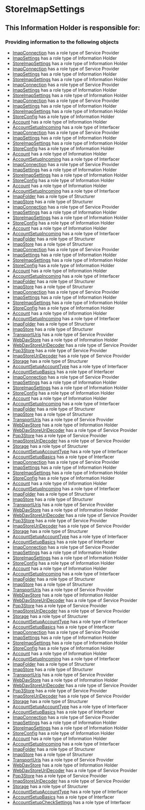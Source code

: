 # StoreImapSettings
## This Information Holder is responsible for:
### Providing information to the following objects 
* [ImapConnection](../ServiceProviders/ImapConnection.md) has a role type of Service Provider
* [ImapSettings](../InformationHolders/ImapSettings.md) has a role type of Information Holder
* [StoreImapSettings](../InformationHolders/StoreImapSettings.md) has a role type of Information Holder
* [ImapConnection](../ServiceProviders/ImapConnection.md) has a role type of Service Provider
* [ImapSettings](../InformationHolders/ImapSettings.md) has a role type of Information Holder
* [StoreImapSettings](../InformationHolders/StoreImapSettings.md) has a role type of Information Holder
* [ImapConnection](../ServiceProviders/ImapConnection.md) has a role type of Service Provider
* [ImapSettings](../InformationHolders/ImapSettings.md) has a role type of Information Holder
* [StoreImapSettings](../InformationHolders/StoreImapSettings.md) has a role type of Information Holder
* [ImapConnection](../ServiceProviders/ImapConnection.md) has a role type of Service Provider
* [ImapSettings](../InformationHolders/ImapSettings.md) has a role type of Information Holder
* [StoreImapSettings](../InformationHolders/StoreImapSettings.md) has a role type of Information Holder
* [StoreConfig](../InformationHolders/StoreConfig.md) has a role type of Information Holder
* [Account](../InformationHolders/Account.md) has a role type of Information Holder
* [AccountSetupIncoming](../Interfacers/AccountSetupIncoming.md) has a role type of Interfacer
* [ImapConnection](../ServiceProviders/ImapConnection.md) has a role type of Service Provider
* [ImapSettings](../InformationHolders/ImapSettings.md) has a role type of Information Holder
* [StoreImapSettings](../InformationHolders/StoreImapSettings.md) has a role type of Information Holder
* [StoreConfig](../InformationHolders/StoreConfig.md) has a role type of Information Holder
* [Account](../InformationHolders/Account.md) has a role type of Information Holder
* [AccountSetupIncoming](../Interfacers/AccountSetupIncoming.md) has a role type of Interfacer
* [ImapConnection](../ServiceProviders/ImapConnection.md) has a role type of Service Provider
* [ImapSettings](../InformationHolders/ImapSettings.md) has a role type of Information Holder
* [StoreImapSettings](../InformationHolders/StoreImapSettings.md) has a role type of Information Holder
* [StoreConfig](../InformationHolders/StoreConfig.md) has a role type of Information Holder
* [Account](../InformationHolders/Account.md) has a role type of Information Holder
* [AccountSetupIncoming](../Interfacers/AccountSetupIncoming.md) has a role type of Interfacer
* [ImapFolder](../Structurers/ImapFolder.md) has a role type of Structurer
* [ImapStore](../Structurers/ImapStore.md) has a role type of Structurer
* [ImapConnection](../ServiceProviders/ImapConnection.md) has a role type of Service Provider
* [ImapSettings](../InformationHolders/ImapSettings.md) has a role type of Information Holder
* [StoreImapSettings](../InformationHolders/StoreImapSettings.md) has a role type of Information Holder
* [StoreConfig](../InformationHolders/StoreConfig.md) has a role type of Information Holder
* [Account](../InformationHolders/Account.md) has a role type of Information Holder
* [AccountSetupIncoming](../Interfacers/AccountSetupIncoming.md) has a role type of Interfacer
* [ImapFolder](../Structurers/ImapFolder.md) has a role type of Structurer
* [ImapStore](../Structurers/ImapStore.md) has a role type of Structurer
* [ImapConnection](../ServiceProviders/ImapConnection.md) has a role type of Service Provider
* [ImapSettings](../InformationHolders/ImapSettings.md) has a role type of Information Holder
* [StoreImapSettings](../InformationHolders/StoreImapSettings.md) has a role type of Information Holder
* [StoreConfig](../InformationHolders/StoreConfig.md) has a role type of Information Holder
* [Account](../InformationHolders/Account.md) has a role type of Information Holder
* [AccountSetupIncoming](../Interfacers/AccountSetupIncoming.md) has a role type of Interfacer
* [ImapFolder](../Structurers/ImapFolder.md) has a role type of Structurer
* [ImapStore](../Structurers/ImapStore.md) has a role type of Structurer
* [ImapConnection](../ServiceProviders/ImapConnection.md) has a role type of Service Provider
* [ImapSettings](../InformationHolders/ImapSettings.md) has a role type of Information Holder
* [StoreImapSettings](../InformationHolders/StoreImapSettings.md) has a role type of Information Holder
* [StoreConfig](../InformationHolders/StoreConfig.md) has a role type of Information Holder
* [Account](../InformationHolders/Account.md) has a role type of Information Holder
* [AccountSetupIncoming](../Interfacers/AccountSetupIncoming.md) has a role type of Interfacer
* [ImapFolder](../Structurers/ImapFolder.md) has a role type of Structurer
* [ImapStore](../Structurers/ImapStore.md) has a role type of Structurer
* [TransportUris](../ServiceProviders/TransportUris.md) has a role type of Service Provider
* [WebDavStore](../InformationHolders/WebDavStore.md) has a role type of Information Holder
* [WebDavStoreUriDecoder](../ServiceProviders/WebDavStoreUriDecoder.md) has a role type of Service Provider
* [Pop3Store](../ServiceProviders/Pop3Store.md) has a role type of Service Provider
* [ImapStoreUriDecoder](../ServiceProviders/ImapStoreUriDecoder.md) has a role type of Service Provider
* [Storage](../Structurers/Storage.md) has a role type of Structurer
* [AccountSetupAccountType](../Interfacers/AccountSetupAccountType.md) has a role type of Interfacer
* [AccountSetupBasics](../Interfacers/AccountSetupBasics.md) has a role type of Interfacer
* [ImapConnection](../ServiceProviders/ImapConnection.md) has a role type of Service Provider
* [ImapSettings](../InformationHolders/ImapSettings.md) has a role type of Information Holder
* [StoreImapSettings](../InformationHolders/StoreImapSettings.md) has a role type of Information Holder
* [StoreConfig](../InformationHolders/StoreConfig.md) has a role type of Information Holder
* [Account](../InformationHolders/Account.md) has a role type of Information Holder
* [AccountSetupIncoming](../Interfacers/AccountSetupIncoming.md) has a role type of Interfacer
* [ImapFolder](../Structurers/ImapFolder.md) has a role type of Structurer
* [ImapStore](../Structurers/ImapStore.md) has a role type of Structurer
* [TransportUris](../ServiceProviders/TransportUris.md) has a role type of Service Provider
* [WebDavStore](../InformationHolders/WebDavStore.md) has a role type of Information Holder
* [WebDavStoreUriDecoder](../ServiceProviders/WebDavStoreUriDecoder.md) has a role type of Service Provider
* [Pop3Store](../ServiceProviders/Pop3Store.md) has a role type of Service Provider
* [ImapStoreUriDecoder](../ServiceProviders/ImapStoreUriDecoder.md) has a role type of Service Provider
* [Storage](../Structurers/Storage.md) has a role type of Structurer
* [AccountSetupAccountType](../Interfacers/AccountSetupAccountType.md) has a role type of Interfacer
* [AccountSetupBasics](../Interfacers/AccountSetupBasics.md) has a role type of Interfacer
* [ImapConnection](../ServiceProviders/ImapConnection.md) has a role type of Service Provider
* [ImapSettings](../InformationHolders/ImapSettings.md) has a role type of Information Holder
* [StoreImapSettings](../InformationHolders/StoreImapSettings.md) has a role type of Information Holder
* [StoreConfig](../InformationHolders/StoreConfig.md) has a role type of Information Holder
* [Account](../InformationHolders/Account.md) has a role type of Information Holder
* [AccountSetupIncoming](../Interfacers/AccountSetupIncoming.md) has a role type of Interfacer
* [ImapFolder](../Structurers/ImapFolder.md) has a role type of Structurer
* [ImapStore](../Structurers/ImapStore.md) has a role type of Structurer
* [TransportUris](../ServiceProviders/TransportUris.md) has a role type of Service Provider
* [WebDavStore](../InformationHolders/WebDavStore.md) has a role type of Information Holder
* [WebDavStoreUriDecoder](../ServiceProviders/WebDavStoreUriDecoder.md) has a role type of Service Provider
* [Pop3Store](../ServiceProviders/Pop3Store.md) has a role type of Service Provider
* [ImapStoreUriDecoder](../ServiceProviders/ImapStoreUriDecoder.md) has a role type of Service Provider
* [Storage](../Structurers/Storage.md) has a role type of Structurer
* [AccountSetupAccountType](../Interfacers/AccountSetupAccountType.md) has a role type of Interfacer
* [AccountSetupBasics](../Interfacers/AccountSetupBasics.md) has a role type of Interfacer
* [ImapConnection](../ServiceProviders/ImapConnection.md) has a role type of Service Provider
* [ImapSettings](../InformationHolders/ImapSettings.md) has a role type of Information Holder
* [StoreImapSettings](../InformationHolders/StoreImapSettings.md) has a role type of Information Holder
* [StoreConfig](../InformationHolders/StoreConfig.md) has a role type of Information Holder
* [Account](../InformationHolders/Account.md) has a role type of Information Holder
* [AccountSetupIncoming](../Interfacers/AccountSetupIncoming.md) has a role type of Interfacer
* [ImapFolder](../Structurers/ImapFolder.md) has a role type of Structurer
* [ImapStore](../Structurers/ImapStore.md) has a role type of Structurer
* [TransportUris](../ServiceProviders/TransportUris.md) has a role type of Service Provider
* [WebDavStore](../InformationHolders/WebDavStore.md) has a role type of Information Holder
* [WebDavStoreUriDecoder](../ServiceProviders/WebDavStoreUriDecoder.md) has a role type of Service Provider
* [Pop3Store](../ServiceProviders/Pop3Store.md) has a role type of Service Provider
* [ImapStoreUriDecoder](../ServiceProviders/ImapStoreUriDecoder.md) has a role type of Service Provider
* [Storage](../Structurers/Storage.md) has a role type of Structurer
* [AccountSetupAccountType](../Interfacers/AccountSetupAccountType.md) has a role type of Interfacer
* [AccountSetupBasics](../Interfacers/AccountSetupBasics.md) has a role type of Interfacer
* [ImapConnection](../ServiceProviders/ImapConnection.md) has a role type of Service Provider
* [ImapSettings](../InformationHolders/ImapSettings.md) has a role type of Information Holder
* [StoreImapSettings](../InformationHolders/StoreImapSettings.md) has a role type of Information Holder
* [StoreConfig](../InformationHolders/StoreConfig.md) has a role type of Information Holder
* [Account](../InformationHolders/Account.md) has a role type of Information Holder
* [AccountSetupIncoming](../Interfacers/AccountSetupIncoming.md) has a role type of Interfacer
* [ImapFolder](../Structurers/ImapFolder.md) has a role type of Structurer
* [ImapStore](../Structurers/ImapStore.md) has a role type of Structurer
* [TransportUris](../ServiceProviders/TransportUris.md) has a role type of Service Provider
* [WebDavStore](../InformationHolders/WebDavStore.md) has a role type of Information Holder
* [WebDavStoreUriDecoder](../ServiceProviders/WebDavStoreUriDecoder.md) has a role type of Service Provider
* [Pop3Store](../ServiceProviders/Pop3Store.md) has a role type of Service Provider
* [ImapStoreUriDecoder](../ServiceProviders/ImapStoreUriDecoder.md) has a role type of Service Provider
* [Storage](../Structurers/Storage.md) has a role type of Structurer
* [AccountSetupAccountType](../Interfacers/AccountSetupAccountType.md) has a role type of Interfacer
* [AccountSetupBasics](../Interfacers/AccountSetupBasics.md) has a role type of Interfacer
* [ImapConnection](../ServiceProviders/ImapConnection.md) has a role type of Service Provider
* [ImapSettings](../InformationHolders/ImapSettings.md) has a role type of Information Holder
* [StoreImapSettings](../InformationHolders/StoreImapSettings.md) has a role type of Information Holder
* [StoreConfig](../InformationHolders/StoreConfig.md) has a role type of Information Holder
* [Account](../InformationHolders/Account.md) has a role type of Information Holder
* [AccountSetupIncoming](../Interfacers/AccountSetupIncoming.md) has a role type of Interfacer
* [ImapFolder](../Structurers/ImapFolder.md) has a role type of Structurer
* [ImapStore](../Structurers/ImapStore.md) has a role type of Structurer
* [TransportUris](../ServiceProviders/TransportUris.md) has a role type of Service Provider
* [WebDavStore](../InformationHolders/WebDavStore.md) has a role type of Information Holder
* [WebDavStoreUriDecoder](../ServiceProviders/WebDavStoreUriDecoder.md) has a role type of Service Provider
* [Pop3Store](../ServiceProviders/Pop3Store.md) has a role type of Service Provider
* [ImapStoreUriDecoder](../ServiceProviders/ImapStoreUriDecoder.md) has a role type of Service Provider
* [Storage](../Structurers/Storage.md) has a role type of Structurer
* [AccountSetupAccountType](../Interfacers/AccountSetupAccountType.md) has a role type of Interfacer
* [AccountSetupBasics](../Interfacers/AccountSetupBasics.md) has a role type of Interfacer
* [AccountSetupCheckSettings](../Interfacers/AccountSetupCheckSettings.md) has a role type of Interfacer
